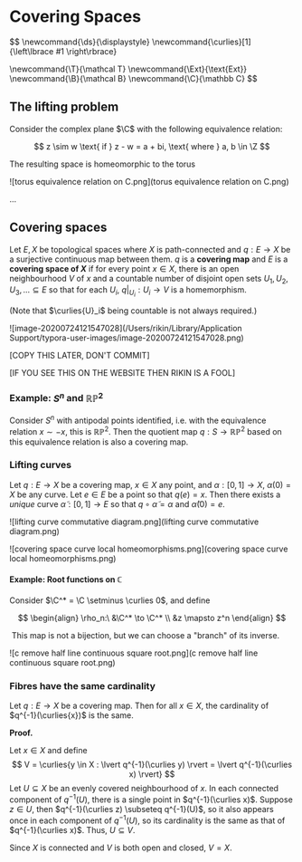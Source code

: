 # Covering Spaces

$$
\newcommand{\ds}{\displaystyle}
\newcommand{\curlies}[1]{\left\lbrace #1 \right\rbrace}

\newcommand{\T}{\mathcal T}
\newcommand{\Ext}{\text{Ext}}
\newcommand{\B}{\mathcal B}
\newcommand{\C}{\mathbb C}
$$

## The lifting problem

Consider the complex plane $\C$ with the following equivalence relation:

$$
z \sim w \text{ if } z - w = a + bi, \text{ where } a, b \in \Z
$$

The resulting space is homeomorphic to the torus

![torus equivalence relation on C.png](torus equivalence relation on C.png)

...

## Covering spaces

Let $E, X$ be topological spaces where $X$ is path-connected and $q: E \to X$ be a surjective continuous map between them. $q$ is a **covering map** and $E$ is a **covering space of $X$** if for every point $x \in X$, there is an open neighbourhood $V$ of $x$ and a countable number of disjoint open sets $U_1, U_2, U_3, ... \subseteq E$ so that for each $U_i$, $q\vert_{U_i} : U_i \to V$ is a homemorphism.

(Note that $\curlies{U}_i$ being countable is not always required.)

![image-20200724121547028](/Users/rikin/Library/Application Support/typora-user-images/image-20200724121547028.png)

[COPY THIS LATER, DON'T COMMIT]

[IF YOU SEE THIS ON THE WEBSITE THEN RIKIN IS A FOOL]

### Example: $S^n$ and $\mathbb{RP}^2$

Consider $S^n$ with antipodal points identified, i.e. with the equivalence relation $x \sim -x$, this is $\mathbb{RP}^2$. Then the quotient map $q: S \to \mathbb{RP}^2$ based on this equivalence relation is also a covering map.

### Lifting curves

Let $q: E \to X$ be a covering map, $x \in X$ any point, and $\alpha: [0, 1] \to X$, $\alpha(0) = X$ be any curve. Let $e \in E$ be a  point so that $q(e) = x$. Then there exists a *unique* curve $\tilde\alpha: [0, 1] \to E$ so that $q \circ \tilde \alpha = \alpha$ and $\tilde \alpha(0) = e$.

![lifting curve commutative diagram.png](lifting curve commutative diagram.png)

![covering space curve local homeomorphisms.png](covering space curve local homeomorphisms.png)

#### Example: Root functions on $\mathbb C$

Consider $\C^* = \C \setminus \curlies 0$, and define

$$
\begin{align}
\rho_n:\ &\C^* \to \C^* \\
&z \mapsto z^n
\end{align}
$$

​	This map is not a bijection, but we can choose a "branch" of its inverse.

![c remove half line continuous square root.png](c remove half line continuous square root.png)

### Fibres have the same cardinality

Let $q: E \to X$ be a covering map. Then for all $x \in X$, the cardinality of $q^{-1}(\curlies{x})$ is the same.

**Proof.**

Let $x \in X$ and define
$$
V = \curlies{y \in X : \lvert q^{-1}(\curlies y) \rvert = \lvert q^{-1}(\curlies x) \rvert}
$$
Let $U \subseteq X$ be an evenly covered neighbourhood of $x$. In each connected component of $q^{-1}(U)$, there is a single point in $q^{-1}(\curlies x)$. Suppose $z \in U$, then $q^{-1}(\curlies z) \subseteq q^{-1}(U)$, so it also appears once in each component of $q^{-1}(U)$, so its cardinality is the same as that of $q^{-1}(\curlies x)$. Thus, $U \subseteq V$.

Since $X$ is connected and $V$ is both open and closed, $V = X$.